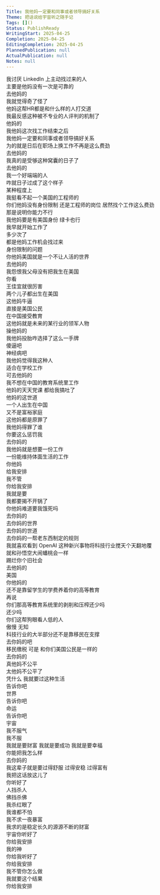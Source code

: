 ```yaml
---    
Title: 我他妈一定要和同事或者领导搞好关系    
Theme: 把话说给宇宙听之随手记    
Tags: []()    
Status: PublishReady    
WritingStart: 2025-04-25    
Completion: 2025-04-25    
EditingCompletion: 2025-04-25    
PlannedPublication: null    
ActualPublication: null    
Notes: null    
---      
```

我讨厌 LinkedIn 上主动找过来的人      
主要是他妈没有一次是可靠的      
去他妈的        
我就觉得奇了怪了      
他妈这帮HR都是和什么样的人打交道      
我最反感这种被不专业的人评判的机制了      
他妈的        
我他妈这次找工作结束之后      
我他妈一定要和同事或者领导搞好关系      
为的就是日后在职场上换工作不再是这么费劲      
去他妈的        
我真的是受够这种窝囊的日子了      
去他妈的      
我一个好端端的人      
咋就日子过成了这个样子        
某种程度上      
我挺看不起一个美国的工程师的      
你们他妈没有身份限制 还是工程师的岗位 居然找个工作这么费劲      
那是说明你能力不行      
我他妈要是有美国身份 绿卡也行      
我早就开始工作了      
多少次了      
都是他妈工作机会找过来      
身份限制的问题      
你他妈美国就是一个不让人活的世界      
去他妈的      
我怨恨我父母没有把我生在美国        
你看      
王佳宜就很厉害      
两个儿子都出生在美国      
这他妈牛逼      
直接是美国公民      
在中国接受教育      
这他妈就是未来的某行业的领军人物      
操他妈的      
我他妈投胎咋选择了这么一手牌      
傻逼吧      
神经病吧        
我他妈觉得我这种人      
适合在学校工作      
可去他妈的      
我不想在中国的教育系统里工作      
他妈的天天党课 都给我搞吐了        
他妈的这世道      
一个人出生在中国      
又不是富裕家庭      
这他妈都是原罪了        
我他妈得罪了谁      
你要这么惩罚我      
去你妈的        
我他妈就是想要一份工作      
一份能维持体面生活的工作      
你他妈      
给我安排      
我不管      
你给我安排      
我就是要      
我都要揭不开锅了      
你他妈难道要我饿死吗        
去你妈的      
去你妈的世界      
去你妈的世道      
去你妈的一帮老东西制定的规则        
我就喜欢看到 OpenAI 这种新兴事物将科技行业搅天个天翻地覆      
就和孙悟空大闹蟠桃会一样      
踢烂你个旧社会      
去他妈的        
美国      
你他妈的      
还不是靠留学生的学费养着你的高等教育      
再说      
你们那高等教育系统里的剥削和压榨还少吗      
还少吗        
你们这帮狗眼看人低的人      
傲慢 无知      
科技行业的大半部分还不是靠移民在支撑      
去你妈的吧      
移民缴税 可是 和你们美国公民是一样的      
去你妈的      
真他妈不公平      
太他妈不公平了      
凭什么 我就要过这种生活        
告诉你吧      
世界      
告诉你吧      
命运      
告诉你吧      
宇宙      
我不服气      
我不服        
我就是要财富 我就是要成功 我就是要幸福      
你能把我怎么样        
去你妈的        
我这辈子就是要过得舒服 过得安稳 过得富有      
我把这话放这儿了      
你听好了        
人挡杀人      
佛挡杀佛        
我杀红眼了      
我谁都不怕        
我不求一夜暴富      
我求的是稳定长久的源源不断的财富        
宇宙你听好了      
你给我安排      
我的神      
你给我听好了      
你给我安排      
我不管你怎么做      
我就要这个结果      
你给我安排        
    